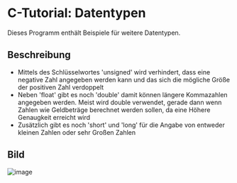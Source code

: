# C-Tutorial: Datentypen

Dieses Programm enthält Beispiele für weitere Datentypen.

## Beschreibung

- Mittels des Schlüsselwortes 'unsigned' wird verhindert, dass eine negative Zahl angegeben werden kann und das sich die mögliche Größe der positiven Zahl verdoppelt
- Neben 'float' gibt es noch 'double' damit können längere Kommazahlen angegeben werden. Meist wird double verwendet, gerade dann wenn Zahlen wie Geldbeträge berechnet werden sollen, da eine Höhere Genaugkeit erreicht wird
- Zusätzlich gibt es noch 'short' und 'long' für die Angabe von entweder kleinen Zahlen oder sehr Großen Zahlen

## Bild

![image](https://user-images.githubusercontent.com/63674539/195909342-d29a2aca-062e-45bf-80fd-4aaaa8a217fe.png)
